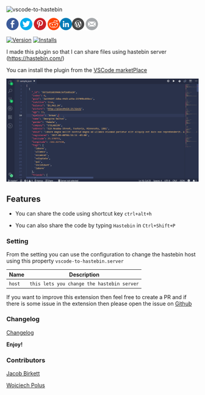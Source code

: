 ![vscode-to-hastebin](https://socialify.git.ci/HamzaAnis/vscode-to-hastebin/image?font=Inter&forks=1&issues=1&language=1&pulls=1&stargazers=1&theme=Light)

[![Share via Facebook](https://raw.githubusercontent.com/HamzaAnis/vscode-to-hastebin/master/image/share/Facebook.png)](https://www.facebook.com/sharer/sharer.php?u=https://marketplace.visualstudio.com/items?itemName=HamzaAnis.vscode-to-hastebin) [![Share via Twitter](https://raw.githubusercontent.com/HamzaAnis/vscode-to-hastebin/master/image/share/Twitter.png)](https://twitter.com/intent/tweet?source=https://marketplace.visualstudio.com/items?itemName=HamzaAnis.vscode-to-hastebin&text=VSCode%20To%20HasteBin:%20https://marketplace.visualstudio.com/items?itemName=HamzaAnis.vscode-to-hastebin&via=hamzaanis9514) [![Share via Pinterest](https://raw.githubusercontent.com/HamzaAnis/vscode-to-hastebin/master/image/share/Pinterest.png)](http://pinterest.com/pin/create/button/?url=https://marketplace.visualstudio.com/items?itemName=HamzaAnis.vscode-to-hastebin&description=A%20Visual%20Studio%20Code%20extension%20that%20lets%20you%20share%20code%20using%20hastebin%20server.) [![Share via Reddit](https://raw.githubusercontent.com/HamzaAnis/vscode-to-hastebin/master/image/share/Reddit.png)](http://www.reddit.com/submit?url=https://marketplace.visualstudio.com/items?itemName=HamzaAnis.vscode-to-hastebin)[![Share via LinkedIn](https://raw.githubusercontent.com/HamzaAnis/vscode-to-hastebin/master/image/share/LinkedIn.png)](http://www.linkedin.com/shareArticle?mini=true&url=https://marketplace.visualstudio.com/items?itemName=HamzaAnis.vscode-to-hastebin&title=VSCode%20To%20Hastebin&summary=A%20Visual%20Studio%20Code%20extension%20that%20lets%20you%20share%20code%20using%20hastebin%20server.&source=https://marketplace.visualstudio.com/items?itemName=HamzaAnis.vscode-to-hastebin)[![Share via Wordpress](https://raw.githubusercontent.com/HamzaAnis/vscode-to-hastebin/master/image/share/Wordpress.png)](http://wordpress.com/press-this.php?u=https://marketplace.visualstudio.com/items?itemName=HamzaAnis.vscode-to-hastebin&s=.) [![Share via Email](https://raw.githubusercontent.com/HamzaAnis/vscode-to-hastebin//master/image/share/Email.png)](mailto:?subject=VSCode%20To%20HastA%20vscode%20extension%20that%20lets%20you%20share%20code%20using%20hastebin%20serverebin&body=A%20Visual%20Studio%20Code%20extension%20that%20lets%20you%20share%20code%20using%20hastebin%20server.:%20https://marketplace.visualstudio.com/items?itemName=HamzaAnis.vscode-to-hastebin)

[![Version](https://vsmarketplacebadge.apphb.com/version-short/HamzaAnis.vscode-to-hastebin.svg
)](https://marketplace.visualstudio.com/items?itemName=HamzaAnis.vscode-to-hastebin)
[![Installs](https://vsmarketplacebadge.apphb.com/installs/HamzaAnis.vscode-to-hastebin.svg
)](https://marketplace.visualstudio.com/items?itemName=HamzaAnis.vscode-to-hastebin)

I made this plugin so that I can share files using hastebin server (https://hastebin.com/)

You can install the plugin from the [VSCode marketPlace](https://marketplace.visualstudio.com/items?itemName=HamzaAnis.vscode-to-hastebin)

![alt](image/extension.gif)
## Features

 -  You can share the code using shortcut key `ctrl+alt+h`

 - You can also share the code by typing `Hastebin` in `Ctrl+Shift+P`

<!-- \!\[feature X\]\(images/feature-x.png\) -->

### Setting
From the setting you can use the configuration to change the hastebin host using this property `vscode-to-hastebin.server`


| Name | Description |
| ---- | --------- |
|`host`|`this lets you change the hastebin server`|


If you want to improve this extension then feel free to create a PR and if there is some issue in the extension then please open the issue on [Github](https://github.com/HamzaAnis/vscode-to-hastebin/issues)


### Changelog
[Changelog](/CHANGELOG.md)


**Enjoy!**

### Contributors
[Jacob Birkett](https://github.com/spikespaz)

[Wojciech Polus](https://github.com/wopol)
